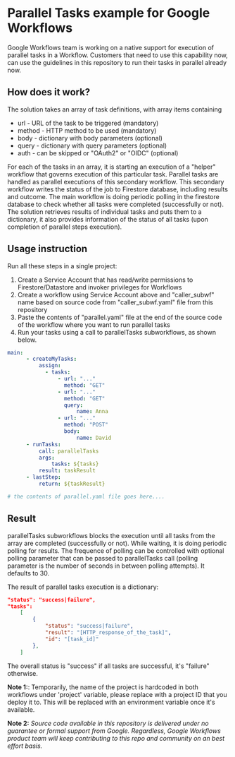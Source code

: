 # Parallel Tasks example for Google Workflows

Google Workflows team is working on a native support for execution of parallel tasks in a Workflow.
Customers that need to use this capability now, can use the guidelines in this repository to run their tasks in parallel already now. 

## How does it work?
The solution takes an array of task definitions, with array items containing
- url - URL of the task to be triggered (mandatory)
- method - HTTP method to be used (mandatory)
- body - dictionary with body parameters (optional)
- query - dictionary with query parameters (optional)
- auth - can be skipped or "OAuth2" or "OIDC" (optional)

For each of the tasks in an array, it is starting an execution of a "helper" workflow that governs execution of this particular task. Parallel tasks are handled as parallel executions of this secondary workflow. This secondary workflow writes the status of the job to Firestore database, including results and outcome. The main workflow is doing periodic polling in the firestore database to check whether all tasks were completed (successfully or not). The solution retrieves results of individual tasks and puts them to a dictionary, it also provides information of the status of all tasks (upon completion of parallel steps execution).

## Usage instruction

Run all these steps in a single project: 
1. Create a Service Account that has read/write permissions to Firestore/Datastore and invoker privileges for Workflows
2. Create a workflow using Service Account above and "caller_subwf" name based on source code from "caller_subwf.yaml" file from this repository
3. Paste the contents of "parallel.yaml" file at the end of the source code of the workflow where you want to run parallel tasks
4. Run your tasks using a call to parallelTasks subworkflows, as shown below.

```yaml
main:
      - createMyTasks:
          assign:
            - tasks:
                - url: "..."
                  method: "GET"
                - url: "..."
                  method: "GET"
                  query:
                      name: Anna
                - url: "..."
                  method: "POST"
                  body: 
                      name: David
      - runTasks:
          call: parallelTasks
          args:
              tasks: ${tasks}
          result: taskResult
      - lastStep:
          return: ${taskResult}

# the contents of parallel.yaml file goes here....
```
## Result
parallelTasks subworkflows blocks the execution until all tasks from the array are completed (successfully or not). While waiting, it is doing periodic polling for results. The frequence of polling can be controlled with optional polling parameter that can be passed to parallelTasks call (polling parameter is the number of seconds in between polling attempts). It defaults to 30. 

The result of parallel tasks execution is a dictionary:
```json
"status": "success|failure",
"tasks":
    [
        {
            "status": "success|failure",
            "result": "[HTTP_response_of_the_task]",
            "id": "[task_id]"
        },
    ]
```

The overall status is "success" if all tasks are successful, it's "failure" otherwise. 

**Note 1:**: Temporarily, the name of the project is hardcoded in both workflows under 'project' variable, please replace with a project ID that you deploy it to. This will be replaced with an environment variable once it's available. 

**Note 2:** _Source code available in this repository is delivered under no guarantee or formal support from Google. Regardless, Google Workflows product team will keep contributing to this repo and community on an best effort basis._